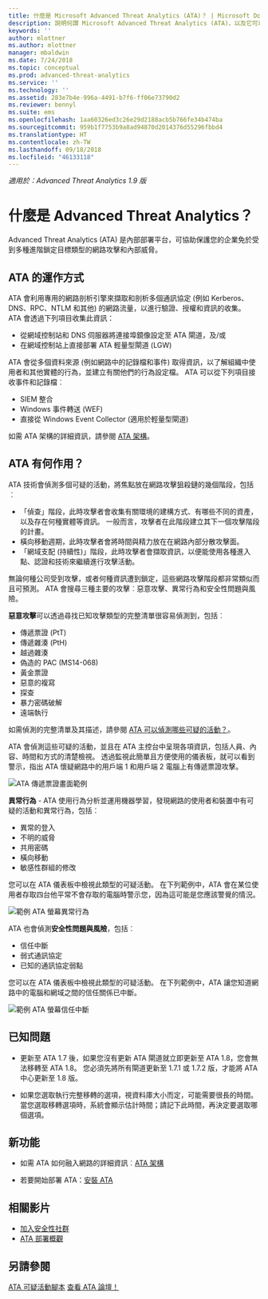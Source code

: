 ```yaml
---
title: 什麼是 Microsoft Advanced Threat Analytics (ATA)？ | Microsoft Docs
description: 說明何謂 Microsoft Advanced Threat Analytics (ATA)，以及它可以偵測到的可疑活動種類
keywords: ''
author: mlottner
ms.author: mlottner
manager: mbaldwin
ms.date: 7/24/2018
ms.topic: conceptual
ms.prod: advanced-threat-analytics
ms.service: ''
ms.technology: ''
ms.assetid: 283e7b4e-996a-4491-b7f6-ff06e73790d2
ms.reviewer: bennyl
ms.suite: ems
ms.openlocfilehash: 1aa60326ed3c26e29d2188acb5b766fe34b474ba
ms.sourcegitcommit: 959b1f7753b9a8ad94870d2014376d55296fbbd4
ms.translationtype: HT
ms.contentlocale: zh-TW
ms.lasthandoff: 09/18/2018
ms.locfileid: "46133118"
---
```

*適用於：Advanced Threat Analytics 1.9 版*


# <a name="what-is-advanced-threat-analytics"></a>什麼是 Advanced Threat Analytics？
Advanced Threat Analytics (ATA) 是內部部署平台，可協助保護您的企業免於受到多種進階鎖定目標類型的網路攻擊和內部威脅。

## <a name="how-ata-works"></a>ATA 的運作方式

ATA 會利用專用的網路剖析引擎來擷取和剖析多個通訊協定 (例如 Kerberos、DNS、RPC、NTLM 和其他) 的網路流量，以進行驗證、授權和資訊的收集。 ATA 會透過下列項目收集此資訊：

-   從網域控制站和 DNS 伺服器將連接埠鏡像設定至 ATA 閘道，及/或
-   在網域控制站上直接部署 ATA 輕量型閘道 (LGW)

ATA 會從多個資料來源 (例如網路中的記錄檔和事件) 取得資訊，以了解組織中使用者和其他實體的行為，並建立有關他們的行為設定檔。
ATA 可以從下列項目接收事件和記錄檔︰

-   SIEM 整合
-   Windows 事件轉送 (WEF)
-   直接從 Windows Event Collector (適用於輕量型閘道)


如需 ATA 架構的詳細資訊，請參閱 [ATA 架構](ata-architecture.md)。

## <a name="what-does-ata-do"></a>ATA 有何作用？

ATA 技術會偵測多個可疑的活動，將焦點放在網路攻擊狙殺鏈的幾個階段，包括︰

-   「偵查」階段，此時攻擊者會收集有關環境的建構方式、有哪些不同的資產，以及存在何種實體等資訊。 一般而言，攻擊者在此階段建立其下一個攻擊階段的計畫。
-   橫向移動週期，此時攻擊者會將時間與精力放在在網路內部分散攻擊面。
-   「網域支配 (持續性)」階段，此時攻擊者會擷取資訊，以便能使用各種進入點、認證和技術來繼續進行攻擊活動。 

無論何種公司受到攻擊，或者何種資訊遭到鎖定，這些網路攻擊階段都非常類似而且可預測。
ATA 會搜尋三種主要的攻擊︰惡意攻擊、異常行為和安全性問題與風險。

**惡意攻擊**可以透過尋找已知攻擊類型的完整清單很容易偵測到，包括︰

-   傳遞票證 (PtT)
-   傳遞雜湊 (PtH)
-   越過雜湊
-   偽造的 PAC (MS14-068)
-   黃金票證
-   惡意的複寫
-   探查
-   暴力密碼破解
-   遠端執行

如需偵測的完整清單及其描述，請參閱 [ATA 可以偵測哪些可疑的活動？](ata-threats.md)。 

ATA 會偵測這些可疑的活動，並且在 ATA 主控台中呈現各項資訊，包括人員、內容、時間和方式的清楚檢視。 透過監視此簡單且方便使用的儀表板，就可以看到警示，指出 ATA 懷疑網路中的用戶端 1 和用戶端 2 電腦上有傳遞票證攻擊。

 ![ATA 傳遞票證畫面範例](media/pass_the_ticket_sa.png)

**異常行為** - ATA 使用行為分析並運用機器學習，發現網路的使用者和裝置中有可疑的活動和異常行為，包括︰

-   異常的登入
-   不明的威脅
-   共用密碼
-   橫向移動
-   敏感性群組的修改


您可以在 ATA 儀表板中檢視此類型的可疑活動。 在下列範例中，ATA 會在某位使用者存取四台他平常不會存取的電腦時警示您，因為這可能是您應該警覺的情況。

 ![範例 ATA 螢幕異常行為](media/abnormal-behavior-sa.png) 

ATA 也會偵測**安全性問題與風險**，包括︰

-   信任中斷
-   弱式通訊協定
-   已知的通訊協定弱點

您可以在 ATA 儀表板中檢視此類型的可疑活動。 在下列範例中，ATA 讓您知道網路中的電腦和網域之間的信任關係已中斷。

  ![範例 ATA 螢幕信任中斷](media/broken-trust-sa.png)


## <a name="known-issues"></a>已知問題

- 更新至 ATA 1.7 後，如果您沒有更新 ATA 閘道就立即更新至 ATA 1.8，您會無法移轉至 ATA 1.8。 您必須先將所有閘道更新至 1.7.1 或 1.7.2 版，才能將 ATA 中心更新至 1.8 版。

- 如果您選取執行完整移轉的選項，視資料庫大小而定，可能需要很長的時間。 當您選取移轉選項時，系統會顯示估計時間；請記下此時間，再決定要選取哪個選項。 


## <a name="whats-next"></a>新功能

-   如需 ATA 如何融入網路的詳細資訊︰[ATA 架構](ata-architecture.md)

-   若要開始部署 ATA：[安裝 ATA](install-ata-step1.md)

## <a name="related-videos"></a>相關影片
- [加入安全性社群](https://channel9.msdn.com/Shows/Microsoft-Security/Join-the-Security-Community)
- [ATA 部署概觀](https://channel9.msdn.com/Shows/Microsoft-Security/Overview-of-ATA-Deployment-in-10-Minutes)


## <a name="see-also"></a>另請參閱
[ATA 可疑活動腳本](http://aka.ms/ataplaybook)
[查看 ATA 論壇！](https://social.technet.microsoft.com/Forums/security/home?forum=mata)
